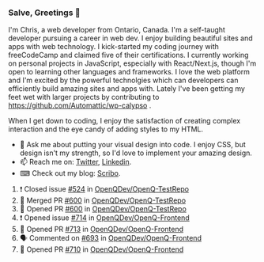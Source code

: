 ### Salve, Greetings 👋

I'm Chris, a web developer from Ontario, Canada. I'm a self-taught developer pursuing a career in web dev. I enjoy building beautiful sites and apps with web technology.
I kick-started my coding journey with freeCodeCamp and claimed five of their certifications.  I currently working on personal projects in JavaScript, especially with React/Next.js, though I'm open to learning other languages and frameworks. I love the web platform and I'm excited by the powerful technolgies which can developers can efficiently build amazing sites and apps with. Lately I've been getting my feet wet with larger projects by contributing to https://github.com/Automattic/wp-calypso .

When I get down to coding, I enjoy the satisfaction of creating complex interaction and the eye candy of adding styles to my HTML. 

- 💬 Ask me about putting your visual design into code. I enjoy CSS, but design isn't my strength, so I'd love to implement your amazing design.
- 📫 Reach me on: [Twitter](https://twitter.com/Christo28120856), [Linkedin](https://www.linkedin.com/in/christopher-stevers-07b9a5204/).
- ⌨ Check out my blog: [Scribo](https://christopherstevers.cf).
<!--
**Christopher-Stevers/Christopher-Stevers** is a ✨ _special_ ✨ repository because its `README.md` (this file) appears on your GitHub profile.

Here are some ideas to get you started:

- 🔭 I’m currently working on ...
- 🌱 I’m currently learning ...
- 👯 I’m looking to collaborate on ...
- 🤔 I’m looking for help with ...
- 😄 Pronouns: ...
- ⚡ Fun fact: ...
-->

<!--START_SECTION:activity-->
1. ❗️ Closed issue [#524](https://github.com/OpenQDev/OpenQ-TestRepo/issues/524) in [OpenQDev/OpenQ-TestRepo](https://github.com/OpenQDev/OpenQ-TestRepo)
2. 🎉 Merged PR [#600](https://github.com/OpenQDev/OpenQ-TestRepo/pull/600) in [OpenQDev/OpenQ-TestRepo](https://github.com/OpenQDev/OpenQ-TestRepo)
3. 💪 Opened PR [#600](https://github.com/OpenQDev/OpenQ-TestRepo/pull/600) in [OpenQDev/OpenQ-TestRepo](https://github.com/OpenQDev/OpenQ-TestRepo)
4. ❗️ Opened issue [#714](https://github.com/OpenQDev/OpenQ-Frontend/issues/714) in [OpenQDev/OpenQ-Frontend](https://github.com/OpenQDev/OpenQ-Frontend)
5. 💪 Opened PR [#713](https://github.com/OpenQDev/OpenQ-Frontend/pull/713) in [OpenQDev/OpenQ-Frontend](https://github.com/OpenQDev/OpenQ-Frontend)
6. 🗣 Commented on [#693](https://github.com/OpenQDev/OpenQ-Frontend/issues/693) in [OpenQDev/OpenQ-Frontend](https://github.com/OpenQDev/OpenQ-Frontend)
7. 💪 Opened PR [#710](https://github.com/OpenQDev/OpenQ-Frontend/pull/710) in [OpenQDev/OpenQ-Frontend](https://github.com/OpenQDev/OpenQ-Frontend)
<!--END_SECTION:activity-->
